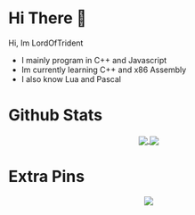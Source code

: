 # Hi There 👋
Hi, Im LordOfTrident
- I mainly program in C++ and Javascript
- Im currently learning C++ and x86 Assembly
- I also know Lua and Pascal

# Github Stats
<p align="center">
  <a href="#">
    <img align="center" src="https://github-readme-stats.vercel.app/api?username=LordsTrident&show_icons=true&theme=nord&border_radius=10" />
  </a>
  <a href="#">
    <img align="center" src="https://github-readme-stats.vercel.app/api/top-langs/?username=LordsTrident&theme=nord&border_radius=10&layout=compact" />
  </a>
</p>

# Extra Pins
<p align="center">
  <a href="#">
    <img align="center" src="https://github-readme-stats.vercel.app/api/pin/?username=LordsTrident&theme=nord&border_radius=10&show_owner=true&repo=trident-editor" />
  </a>
</p>
